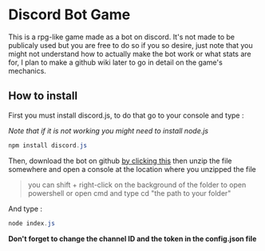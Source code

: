 # Discord Bot Game

This is a rpg-like game made as a bot on discord. It's not made to be publicaly used but you are free to do so if you so desire, just note that you might not understand how to actually make the bot work or what stats are for, I plan to make a github wiki later to go in detail on the game's mechanics.

## How to install

First you must install discord.js, to do that go to your console and type :

*Note that if it is not working you might need to install node.js*

```powershell
npm install discord.js
```

Then, download the bot on github [by clicking this](https://github.com/Elynejs/game-public/archive/master.zip "Download link for the bot") then unzip the file somewhere and open a console at the location where you unzipped the file
> you can shift + right-click on the background of the folder to open powershell or open cmd and type cd "the path to your folder"

And type :

```powershell
node index.js
```

__**Don't forget to change the channel ID and the token in the config.json file**__

